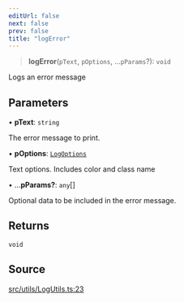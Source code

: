 ```yaml
---
editUrl: false
next: false
prev: false
title: "logError"
---
```


> **logError**(`pText`, `pOptions`, ...`pParams`?): `void`

Logs an error message

## Parameters

• **pText**: `string`

The error message to print.

• **pOptions**: [`LogOptions`](/api/namespaces/logutils/classes/logoptions/)

Text options. Includes color and class name

• ...**pParams?**: `any`[]

Optional data to be included in the error message.

## Returns

`void`

## Source

[src/utils/LogUtils.ts:23](https://github.com/relishinc/dill-pixel/blob/543438455c9a47928084300159416186c2aa1095/src/utils/LogUtils.ts#L23)
